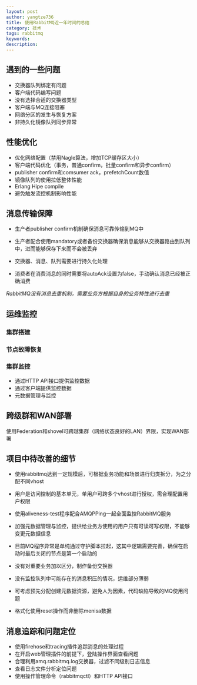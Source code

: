 ```yaml
---
layout: post
author: yangtze736
title: 使用RabbitMQ近一年时间的总结
category: 技术
tags: rabbitmq
keywords: 
description: 
---
```


## 遇到的一些问题

- 交换器队列绑定有问题
- 客户端代码编写问题
- 没有选择合适的交换器类型
- 客户端与MQ连接阻塞
- 网络分区的发生与恢复方案
- 非持久化镜像队列同步异常

## 性能优化

- 优化网络配置（禁用Nagle算法，增加TCP缓存区大小）
- 客户端代码优化（事务，普通confirm，批量confirm和异步confirm）
- publisher confirm和comsumer ack，prefetchCount数值
- 镜像队列的使用拉低整体性能
- Erlang Hipe compile
- 避免触发流控机制影响性能

## 消息传输保障

- 生产者publisher confirm机制确保消息可靠传输到MQ中

- 生产者配合使用mandatory或者备份交换器确保消息能够从交换器路由到队列中，进而能够保存下来而不会被丢弃

- 交换器、消息、队列需要进行持久化处理
 
- 消费者在消费消息的同时需要将autoAck设置为false，手动确认消息已经被正确消费

*RabbitMQ没有消息去重机制，需要业务方根据自身的业务特性进行去重*

## 运维监控

### 集群搭建

### 节点故障恢复

### 集群监控

- 通过HTTP API接口提供监控数据
- 通过客户端提供监控数据
- 元数据管理与监控

## 跨级群和WAN部署

使用Federation和shovel可跨越集群（网络状态良好的LAN）界限，实现WAN部署

## 项目中待改善的细节

- 使用rabbitmq达到一定规模后，可根据业务功能和场景进行归类拆分，为之分配不同vhost
- 用户是访问控制的基本单元，单用户可跨多个vhost进行授权，需合理配置用户权限
- 使用aliveness-test程序配合AMQPPing一起全面监控RabbitMQ服务
- 加强元数据管理与监控，提供给业务方使用的用户只有可读可写权限，不能够变更元数据信息
- 目前MQ程序异常是单纯通过守护脚本拉起，这其中逻辑需要完善，确保在启动时最后关闭的节点是第一个启动的

- 没有对重要业务加以区分，制作备份交换器
- 没有监控队列中可能存在的消息积压的情况，运维部分薄弱
- 可考虑预先分配创建元数据资源，避免人为因素，代码缺陷导致的MQ使用问题
- 格式化使用reset操作而非删除menisa数据

## 消息追踪和问题定位 

- 使用firehose和tracing插件追踪消息的处理过程
- 在开启web管理插件的前提下，登陆操作界面查看问题
- 合理利用amq.rabbitmq.log交换器，过滤不同级别日志信息
- 查看日志文件分析定位问题
- 使用操作管理命令（rabbitmqctl）和HTTP API接口
